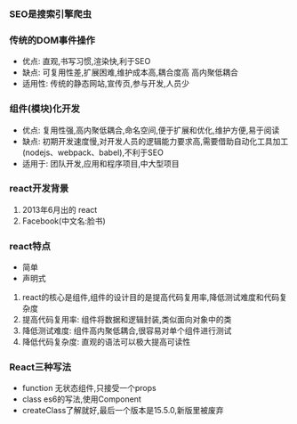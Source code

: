 ### SEO是搜索引擎爬虫
### 传统的DOM事件操作
  - 优点: 直观,书写习惯,渲染快,利于SEO
  - 缺点: 可复用性差,扩展困难,维护成本高,耦合度高  高内聚低耦合
  - 适用性: 传统的静态网站,宣传页,参与开发,人员少
### 组件(模块)化开发
  - 优点: 复用性强,高内聚低耦合,命名空间,便于扩展和优化,维护方便,易于阅读
  - 缺点: 初期开发速度慢,对开发人员的逻辑能力要求高,需要借助自动化工具加工(nodejs、webpack、babel),不利于SEO
  - 适用于: 团队开发,应用和程序项目,中大型项目
### react开发背景
 1. 2013年6月出的 react
 2. Facebook(中文名:脸书)

### react特点
  - 简单
  - 声明式
  1. react的核心是组件,组件的设计目的是提高代码复用率,降低测试难度和代码复杂度
  2. 提高代码复用率: 组件将数据和逻辑封装,类似面向对象中的类
  3. 降低测试难度: 组件高内聚低耦合,很容易对单个组件进行测试
  4. 降低代码复杂度: 直观的语法可以极大提高可读性

### React三种写法
  - function 无状态组件,只接受一个props
  - class  es6的写法,使用Component
  - createClass了解就好,最后一个版本是15.5.0,新版里被废弃
